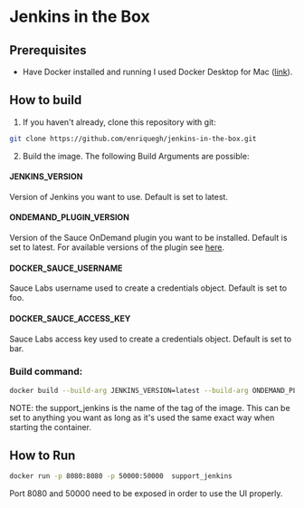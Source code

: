 # Jenkins in the Box

## Prerequisites

- Have Docker installed and running
I used Docker Desktop for Mac ([link](https://www.docker.com/products/docker-desktop)).

## How to build

1. If you haven't already, clone this repository with git:
```bash
git clone https://github.com/enriquegh/jenkins-in-the-box.git
```
2. Build the image. The following Build Arguments are possible:

#### JENKINS_VERSION
Version of Jenkins you want to use. Default is set to latest.

#### ONDEMAND_PLUGIN_VERSION
Version of the Sauce OnDemand plugin you want to be installed. Default is set to latest.
For available versions of the plugin see [here](https://updates.jenkins-ci.org/download/plugins/sauce-ondemand/).

#### DOCKER_SAUCE_USERNAME
Sauce Labs username used to create a credentials object. Default is set to foo.

#### DOCKER_SAUCE_ACCESS_KEY
Sauce Labs access key used to create a credentials object. Default is set to bar.

### Build command:
```bash
docker build --build-arg JENKINS_VERSION=latest --build-arg ONDEMAND_PLUGIN_VERSION=latest --build-arg DOCKER_SAUCE_USERNAME=$SAUCE_USERNAME --build-arg DOCKER_SAUCE_ACCESS_KEY==$SAUCE_ACCESS_KEY -t support_jenkins .
```

NOTE: the support_jenkins is the name of the tag of the image. This can be set to anything you want as long as it's used the same exact way when starting the container.

## How to Run

```bash
docker run -p 8080:8080 -p 50000:50000  support_jenkins
```
Port 8080 and 50000 need to be exposed in order to use the UI properly.